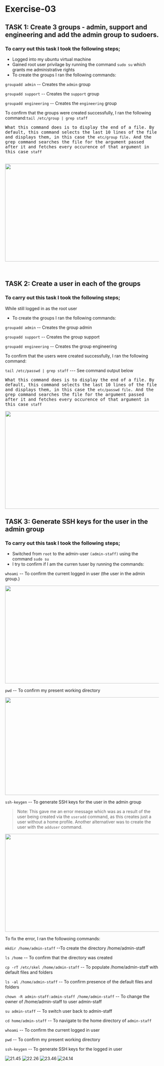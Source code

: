 # Exercise-03

## TASK 1: Create 3 groups - admin, support and engineering and add the admin group to sudoers.

### To carry out this task I took the following steps;
- Logged into my ubuntu virtual machine
- Gained root user privilage by running the command `sudo su` which grants me administrative rights
- To create the groups I ran the following commands:

`groupadd admin` -- Creates the `admin` group 

`groupadd support` -- Creates the `support` group 

`groupadd engineering` -- Creates the  `engineering` group 

To confirm that the groups were created successfully, I ran the following command:`tail /etc/group | grep staff`

<samp>What this command does is to display the end of a file. By default, this command selects the last 10 lines of the file and displays them, in this case the `etc/group file`. And the grep command searches the file for the argument passed after it and fetches every occurence of that argument in this case `staff`</samp><br><br>

<p align="center">
  <img width="660" height="320" src="images/etc:group.png">
</p><br>

## TASK 2: Create a user in each of the groups

### To carry out this task I took the following steps;
While still logged in as the root user
- To create the groups I ran the following commands:

`groupadd admin` -- Creates the group admin

`groupadd support` -- Creates the group support

`groupadd engineering` -- Creates the group engineering

To confirm that the users were created successfully, I ran the following command:

`tail /etc/passwd | grep staff`  --- See command output below

<samp>What this command does is to display the end of a file. By default, this command selects the last 10 lines of the file and displays them, in this case the `etc/passwd file`. And the grep command searches the file for the argument passed after it and fetches every occurence of that argument in this case `staff`</samp>

<p align="center">
  <img width="660" height="320" src="images/etc:passwd.png">
</p>

## TASK 3: Generate SSH keys for the user in the admin group

### To carry out this task I took the following steps;

- Switched from `root` to the admin-user `(admin-staff)` using the command `sudo su`
- I try to confirm if I am the curren tuser by running the commands:

`whoami` -- To confirm the current logged in user (the user in the admin group.)

<p align="center">
  <img width="660" height="320" src="images/whoami.png">
</p>

`pwd` -- To confirm my present working directory

<p align="center">
  <img width="660" height="320" src="images/pwd.png">
</p>

`ssh-keygen` -- To generate SSH keys for the user in the admin group

> Note: This gave me an error message which was as a result of the user being created via the `useradd` command, as this creates just a user without a home profile. Another alternativer was to create the user with the `adduser` command.

<p align="center">
  <img width="660" height="320" src="images/ssh-keygen-error.png">
</p>

To fix the error, I ran the followoing commands:

`mkdir /home/admin-staff` --To create the directory /home/admin-staff

`ls /home` -- To confirm that the directory was created

`cp -rT /etc/skel /home/admin-staff` -- To populate /home/admin-staff with default files and folders

`ls -al /home/admin-staff` -- To confirm presence of the default files and folders

`chown -R admin-staff:admin-staff /home/admin-staff` -- To change the owner of /home/admin-staff to user admin-staff

`su admin-staff` -- To switch user back to admin-staff

`cd home/admin-staff` -- To navigate to the home directory of `admin-staff`

`whoami` -- To confirm the current logged in user

`pwd` -- To confirm my present working directory

`ssh-keygen` -- To generate SSH keys for the logged in user

![21.45](images/Screenshot%202022-08-25%20at%2000.21.45.png)
![22.26](images/Screenshot%202022-08-25%20at%2000.22.26.png)
![23.46](images/Screenshot%202022-08-25%20at%2000.23.46.png)
![24.14](images/Screenshot%202022-08-25%20at%2000.24.14.png)
